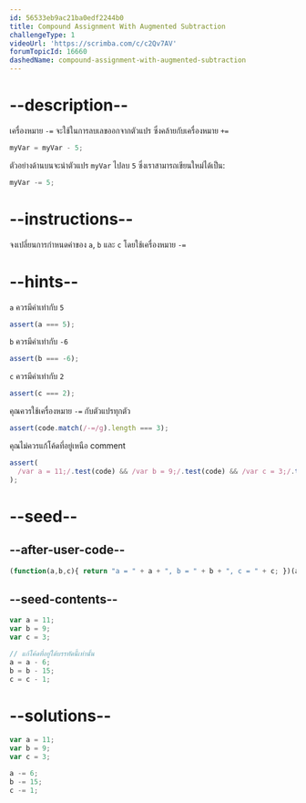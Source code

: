 ```yaml
---
id: 56533eb9ac21ba0edf2244b0
title: Compound Assignment With Augmented Subtraction
challengeType: 1
videoUrl: 'https://scrimba.com/c/c2Qv7AV'
forumTopicId: 16660
dashedName: compound-assignment-with-augmented-subtraction
---
```


# --description--

เครื่องหมาย `-=` จะใช้ในการลบเลขออกจากตัวแปร ซึ่งคล้ายกับเครื่องหมาย `+=`

```js
myVar = myVar - 5;
```

ตัวอย่างด้านบนจะนำตัวแปร `myVar` ไปลบ `5` ซึ่งเราสามารถเขียนใหม่ได้เป็น:

```js
myVar -= 5;
```

# --instructions--

จงเปลี่ยนการกำหนดค่าของ `a`, `b` และ `c` โดยใช้เครื่องหมาย `-=`

# --hints--

`a` ควรมีค่าเท่ากับ `5`

```js
assert(a === 5);
```

`b` ควรมีค่าเท่ากับ `-6`

```js
assert(b === -6);
```

`c` ควรมีค่าเท่ากับ `2`

```js
assert(c === 2);
```

คุณควรใช้เครื่องหมาย `-=` กับตัวแปรทุกตัว

```js
assert(code.match(/-=/g).length === 3);
```

คุณไม่ควรแก้โค้ดที่อยู่เหนือ comment

```js
assert(
  /var a = 11;/.test(code) && /var b = 9;/.test(code) && /var c = 3;/.test(code)
);
```

# --seed--

## --after-user-code--

```js
(function(a,b,c){ return "a = " + a + ", b = " + b + ", c = " + c; })(a,b,c);
```

## --seed-contents--

```js
var a = 11;
var b = 9;
var c = 3;

// แก้โค้ดที่อยู่ใต้บรรทัดนี้เท่านั้น
a = a - 6;
b = b - 15;
c = c - 1;
```

# --solutions--

```js
var a = 11;
var b = 9;
var c = 3;

a -= 6;
b -= 15;
c -= 1;
```
